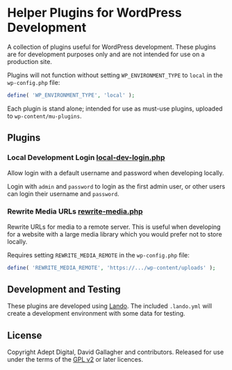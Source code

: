 # Helper Plugins for WordPress Development

A collection of plugins useful for WordPress development. These plugins are for development purposes only and are not
intended for use on a production site.

Plugins will not function without setting `WP_ENVIRONMENT_TYPE` to `local` in the `wp-config.php` file:

```php
define( 'WP_ENVIRONMENT_TYPE', 'local' );
```

Each plugin is stand alone; intended for use as must-use plugins, uploaded to `wp-content/mu-plugins`.

## Plugins

###  Local Development Login [local-dev-login.php](src/local-dev-login.php)

Allow login with a default username and password when developing locally.

Login with `admin` and `password` to login as the first admin user, or other users can login their username and
`password`.

### Rewrite Media URLs [rewrite-media.php](src/rewrite-media.php)

Rewrite URLs for media to a remote server. This is useful when developing for a website with a large media library which
you would prefer not to store locally.

Requires setting `REWRITE_MEDIA_REMOTE` in the `wp-config.php` file:

```php
define( 'REWRITE_MEDIA_REMOTE', 'https://.../wp-content/uploads' );
```

## Development and Testing

These plugins are developed using [Lando](https://docs.lando.dev/). The included `.lando.yml` will create a development
environment with some data for testing.

## License

Copyright Adept Digital, David Gallagher and contributors. Released for use under the terms of the
[GPL v2](https://opensource.org/licenses/GPL-2.0) or later licences.